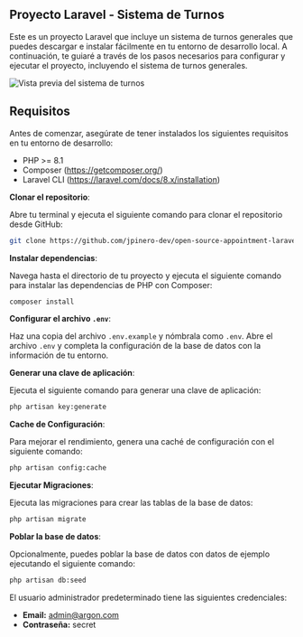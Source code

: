 ## Proyecto Laravel - Sistema de Turnos 

Este es un proyecto Laravel que incluye un sistema de turnos generales que puedes descargar e instalar fácilmente en tu entorno de desarrollo local. A continuación, te guiaré a través de los pasos necesarios para configurar y ejecutar el proyecto, incluyendo el sistema de turnos generales.

![Vista previa del sistema de turnos](https://raw.githubusercontent.com/jpinero-dev/open-source-appointment-laravel/master/imagenes/turnos-1.gif)



## Requisitos

Antes de comenzar, asegúrate de tener instalados los siguientes requisitos en tu entorno de desarrollo:

- PHP >= 8.1
- Composer (https://getcomposer.org/)
- Laravel CLI (https://laravel.com/docs/8.x/installation)

**Clonar el repositorio**:

Abre tu terminal y ejecuta el siguiente comando para clonar el repositorio desde GitHub:

```bash
git clone https://github.com/jpinero-dev/open-source-appointment-laravel.git
```

**Instalar dependencias**:

Navega hasta el directorio de tu proyecto y ejecuta el siguiente comando para instalar las dependencias de PHP con Composer:

```bash
composer install
```

**Configurar el archivo `.env`**:

Haz una copia del archivo `.env.example` y nómbrala como `.env`. Abre el archivo `.env` y completa la configuración de la base de datos con la información de tu entorno.

**Generar una clave de aplicación**:

Ejecuta el siguiente comando para generar una clave de aplicación:

```bash
php artisan key:generate
```

**Cache de Configuración**:

Para mejorar el rendimiento, genera una caché de configuración con el siguiente comando:
```bash
php artisan config:cache
```

**Ejecutar Migraciones**:

Ejecuta las migraciones para crear las tablas de la base de datos:

```bash
php artisan migrate
```
**Poblar la base de datos**:

Opcionalmente, puedes poblar la base de datos con datos de ejemplo ejecutando el siguiente comando:

```bash
php artisan db:seed
```
El usuario administrador predeterminado tiene las siguientes credenciales:

- **Email:** admin@argon.com
- **Contraseña:** secret
